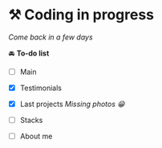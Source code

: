 # ⚒ Coding in progress
*Come back in a few days*

🚘 **To-do list**

- [ ]  Main 
- [x]  Testimonials
- [x]  Last projects
*Missing photos 😁*
- [ ]  Stacks 
- [ ]  About me

